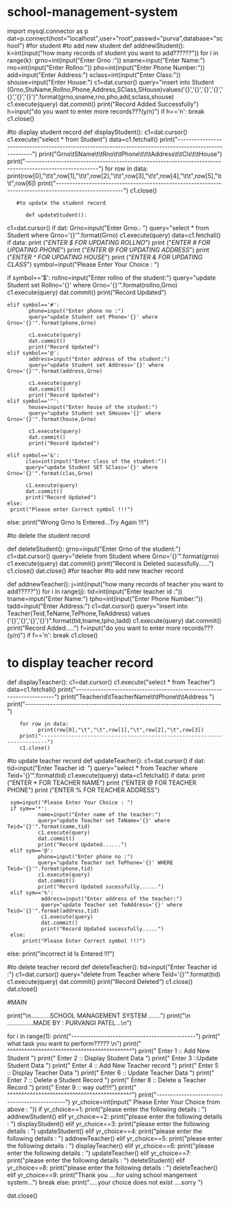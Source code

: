 # school-management-system

import mysql.connector as p 
dat=p.connect(host="localhost",user="root",passwd="purva",database="school") 
#for student 
#to add new student
def addnewStudent():
     k=int(input("how many records of  student you want to add??????"))
    for i in range(k):
             grno=int(input("Enter Grno :")) 
             sname=input("Enter Name:") 
             rno=int(input("Enter Rollno:")) 
             pho=int(input("Enter Phone Number:")) 
             add=input("Enter Address:") 
             sclass=int(input("Enter Class:")) 
             shouse=input("Enter House:") 
             c1=dat.cursor() 
             query="insert into Student (Grno,StuName,Rollno,Phone,Address,SClass,SHouse)values('{}','{}','{}','{}','{}','{}','{}')".format(grno,sname,rno,pho,add,sclass,shouse) 
             c1.execute(query) 
             dat.commit() 
             print("Record Added Successfully") 
             h=input("do you want to enter    more records???(y/n)")
             if h=='n':
                break
             c1.close()            
   




             
#to display student record
def displayStudent(): 
 c1=dat.cursor() 
 c1.execute("select * from Student") 
 data=c1.fetchall() 
 print("-------------------------------------------------------------------------------------------------------") 
 print("Grno\tSName\t\tRno\t\tPhone\t\t\tAddress\t\tCls\t\tHouse") 
 print("--------------------------------------------------------------------------------------------------------") 
 for row in data: 
    print(row[0],"\t\t",row[1],"\t\t",row[2],"\t\t",row[3],"\t\t",row[4],"\t\t",row[5],"\t\t",row[6]) 
 print("------------------------------------------------------------------------------------------------------") 
 c1.close()
 
     
         
     
     
         
       
     




       #to update the student record 
     
          def updateStudent(): 
 c1=dat.cursor() 
 if dat: 
      Grno=input("Enter Grno.: ") 
      query="select * from Student where Grno='{}'".format(Grno) 
      c1.execute(query) 
      data=c1.fetchall() 
 if data: 
    print ("*ENTER $ FOR UPDATING ROLLNO*") 
    print ("*ENTER # FOR UPDATING PHONE*") 
    print ("*ENTER @ FOR UPDATING ADDRESS*") 
    print ("*ENTER ^ FOR UPDATING HOUSE*")
    print ("*ENTER & FOR UPDATING CLASS*") 
    symbol=input("Please Enter Your Choice : ")
    
   if symbol=='$': 
           rollno=input("Enter rollno of the student:") 
           query="update  Student set Rollno='{}' where Grno='{}'".format(rollno,Grno) 
           c1.execute(query) 
           dat.commit() 
           print("Record Updated")

    elif symbol=='#': 
           phone=input("Enter phone no :") 
           query="update Student set Phone='{}' where Grno='{}'".format(phone,Grno)
 
           c1.execute(query) 
           dat.commit() 
           print("Record Updated") 
    elif symbol=='@': 
           address=input("Enter address of the student:") 
           query="update Student set Address='{}' where Grno='{}'".format(address,Grno) 

           c1.execute(query) 
           dat.commit() 
           print("Record Updated") 
    elif symbol=='^': 
           house=input("Enter house of the student:") 
           query="update Student set SHouse='{}' where Grno='{}'".format(house,Grno)
 
           c1.execute(query) 
           dat.commit() 
           print("Record Updated")
    
    elif symbol=='&': 
          clas=int(input("Enter class of the student:")) 
          query="update Student SET SClass='{}' where Grno='{}'".format(clas,Grno)
 
          c1.execute(query) 
          dat.commit() 
          print("Record Updated") 
    else: 
     print("Please enter Correct symbol !!!") 
 else: 
    print("Wrong Grno Is Entered…Try Again !!!")
 
#to delete the student record
 
def deleteStudent(): 
     grno=input("Enter Grno of the student:") 
     c1=dat.cursor() 
     query="delete from Student where Grno='{}'".format(grno) 
c1.execute(query) 
     dat.commit() 
     print("Record is Deleted sucessfully......") 
     c1.close() 
             dat.close()
      #for teacher
#to add new teacher record
 
def addnewTeacher():
    j=int(input("how many records of teacher you want to add?????"))
    for i in range(j):
             tid=int(input("Enter teacher id :")) 
             tname=input("Enter Name:") 
             tpho=int(input("Enter Phone Number:")) 
             tadd=input("Enter Address:") 
             c1=dat.cursor() 
             query="insert into Teacher(Teid,TeName,TePhone,TeAddress) values ('{}','{}','{}','{}')".format(tid,tname,tpho,tadd) 
             c1.execute(query)
             dat.commit() 
             print("Record Added.....") 
             f=input("do you want to enter more records???(y/n)")
             if f=='n':
                break
             c1.close()
 
# to display teacher record
def displayTeacher(): 
        c1=dat.cursor() 
        c1.execute("select * from Teacher") 
        data=c1.fetchall() 
        print("----------------------------------------------------------------------")
        print("Teacherid\tTeacherName\t\tPhone\t\tAddress ") 
        print("-----------------------------------------------------------------------")
    
        for row in data: 
              print(row[0],"\t","\t",row[1],"\t",row[2],"\t",row[3]) 
        print("------------------------------------------------------------------------")
        c1.close()
 
#to update teacher record
def updateTeacher(): 
 c1=dat.cursor() 
 if dat: 
    tid=input("Enter Teacher id: ") 
    query="select * from Teacher where Teid='{}'".format(tid) 
    c1.execute(query) 
    data=c1.fetchall() 
 if data:
     print ("ENTER * FOR TEACHER NAME") 
     print ("ENTER @ FOR TEACHER PHONE") 
     print ("ENTER % FOR TEACHER ADDRESS") 
 
     sym=input("Please Enter Your Choice : ")
     if sym=='*': 
              name=input("Enter name of the teacher:") 
              query="update Teacher set TeName='{}' where Teid='{}'".format(name,tid) 
              c1.execute(query) 
              dat.commit() 
              print("Record Updated......") 
     elif sym=='@': 
              phone=input("Enter phone no :") 
              query="update Teacher set TePhone='{}' WHERE Teid='{}'".format(phone,tid) 
              c1.execute(query) 
              dat.commit() 
              print("Record Updated sucessfully......") 
     elif sym=='%': 
               address=input("Enter address of the teacher:") 
               query="update Teacher set TeAddress='{}' where Teid='{}'".format(address,tid) 
               c1.execute(query) 
               dat.commit()
               print("Record Updated sucessfully.....") 
     else: 
         print("Please Enter Correct symbol !!!") 
 else: 
    print("incorrect id Is Entered !!!")

#to delete teacher record
def deleteTeacher(): 
     tid=input("Enter Teacher id :") 
     c1=dat.cursor() 
     query="delete from Teacher where Teid='{}'".format(tid) 
     c1.execute(query) 
     dat.commit() 
     print("Record Deleted") 
     c1.close()
     dat.close()

#MAIN

print("\n...........SCHOOL MANAGEMENT SYSTEM .......") 
print("\n ...............MADE BY : PURVANGI PATEL...\n") 

for i in range(1): 
     print("---------------------------------------------") 
     print(" what task you want to perform????? \n") 
     print(" ^^^^^^^^^^^^^^^^^^^^^^^^^^^^^^^^^^^^^^^^^^^^") 
     print(" Enter 1 :: Add New Student ") 
     print(" Enter 2 :: Display Student Data ") 
     print(" Enter 3 ::Update Student Data ") 
     print(" Enter 4 :: Add New Teacher record ") 
     print(" Enter 5 :: Display Teacher Data ") 
     print(" Enter 6 :: Update Teacher Data ") 
     print(" Enter 7 :: Delete a Student Record ") 
     print(" Enter 8 :: Delete a Teacher Record ") 
     print(" Enter 9 :: way out!!!!") 
     print(" ^^^^^^^^^^^^^^^^^^^^^^^^^^^^^^^^^^^^^^^^^^^^") 
     print("---------------------------------------------") 
    yr_choice=int(input(" Please Enter Your Choice from above : "))
if yr_choice==1:
         print("please enter the following  details : ")
         addnewStudent() 
     elif yr_choice==2:
         print("please enter the following  details : ")
         displayStudent() 
     elif yr_choice==3:
         print("please enter the following  details : ")
         updateStudent() 
     elif yr_choice==4: 
         print("please enter the following  details : ")
         addnewTeacher() 
     elif yr_choice==5:
         print("please enter the following  details : ")
         displayTeacher() 
     elif yr_choice==6:
         print("please enter the following  details : ")
         updateTeacher() 
     elif yr_choice==7:
         print("please enter the following  details : ")
         deleteStudent() 
     elif yr_choice==8:
         print("please enter the following  details : ")
         deleteTeacher() 
     elif yr_choice==9: 
       print("Thank you ....for using school mangement system...") 
     break 
else: 
       print(".....your choice does not exist ....sorry ") 
              
dat.close()








 




  
